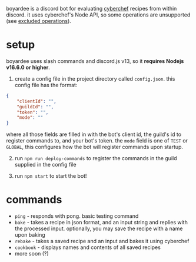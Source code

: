 boyardee is a discord bot for evaluating [cyberchef](https://github.com/gchq/CyberChef) recipes from within discord. it uses cyberchef's Node API, so some operations are unsupported (see [excluded operations](https://github.com/gchq/CyberChef/wiki/Node-API#excluded-operations)).

# setup
boyardee uses slash commands and discord.js v13, so it **requires Nodejs v16.6.0 or higher**.

1. create a config file in the project directory called `config.json`. this config file has the format: 
```json
{
    "clientId": "",
    "guildId": "",
    "token": "",
    "mode": ""
}
```
where all those fields are filled in with the bot's client id, the guild's id to register commands to, and your bot's token. the `mode` field is one of `TEST` or `GLOBAL`, this configures how the bot will register commands upon startup.

2. run `npm run deploy-commands` to register the commands in the guild supplied in the config file

3. run `npm start` to start the bot!

# commands
* `ping` - responds with pong. basic testing command
* `bake` - takes a recipe in json format, and an input string and replies with the processed input. optionally, you may save the recipe with a name upon baking
* `rebake` - takes a saved recipe and an input and bakes it using cyberchef
* `cookbook` - displays names and contents of all saved recipes
* more soon (?)
